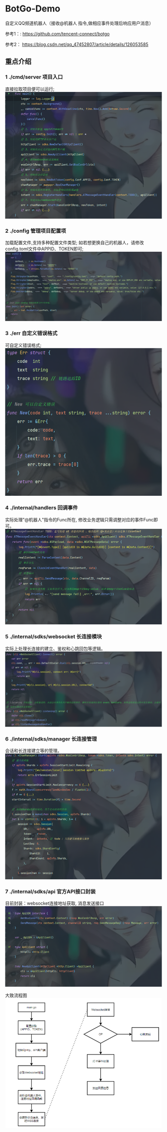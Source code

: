 # BotGo-Demo

自定义QQ频道机器人（接收@机器人 指令,做相应事件处理后响应用户消息）

参考1：:
https://github.com/tencent-connect/botgo

参考2：
https://blog.csdn.net/qq_47452807/article/details/126053585

## 重点介绍

### 1 ./cmd/server 项目入口
直接拉取项目便可以运行;
![img.png](img/img.png)

### 2 ./config 管理项目配置项
加载配置文件,支持多种配置文件类型;
如若想更换自己的机器人，请修改config.toml文件中APPID、TOKEN即可;
![img_1.png](img/img_1.png)

### 3 ./err 自定义错误格式
可自定义错误格式;
![img_2.png](img/img_2.png)

### 4 ./internal/handlers 回调事件
实际处理"@机器人"指令的Func所在, 修改业务逻辑只需调整对应的事件Func即可。
![img_3.png](img/img_3.png)

### 5 ./internal/sdks/websocket 长连接模块
实际上处理长连接的建立、鉴权和心跳回包等逻辑。
![img_4.png](img/img_4.png)

### 6 ./internal/sdks/manager 长连接管理
会话和长连接建立等的管理。
![img_5.png](img/img_5.png)

### 7 ./internal/sdks/api 官方API接口封装
目前封装：websocket连接地址获取, 消息发送接口
![img_6.png](img/img_6.png)

大致流程图
![img_7.png](img/img_7.png)





